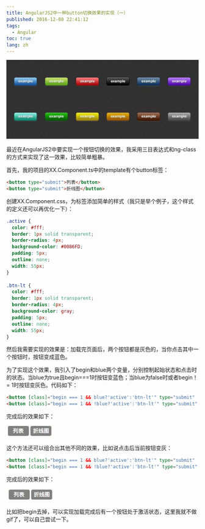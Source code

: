 ```yaml
---
title: AngularJS2中一种button切换效果的实现（一）
published: 2016-12-08 22:41:12
tags: 
  - Angular
toc: true
lang: zh
---
```


![201612084134528591.jpg](../_images/AngularJS2中一种button切换效果的实现（一）/201612084134528591.jpg)

<!--more-->

最近在AngularJS2中要实现一个按钮切换的效果，我采用三目表达式和ng-class的方式来实现了这一效果，比较简单粗暴。

首先，我的项目的XX.Component.ts中的template有个button标签：

```html
<button type="submit">列表</button>
<button type="submit">折线图</button>
```

创建XX.Component.css，为标签添加简单的样式（我只是举个例子，这个样式的定义还可以再优化一下）：

```css
.active {
  color: #fff;
  border: 1px solid transparent;
  border-radius: 4px;
  background-color: #0086FD;
  padding: 5px;
  outline: none;
  width: 55px;
}

.btn-lt {
  color: #fff;
  border: 1px solid transparent;
  border-radius: 4px;
  background-color: gray;
  padding: 5px;
  outline: none;
  width: 55px;
}
```

然后我需要实现的效果是：加载完页面后，两个按钮都是灰色的，当你点击其中一个按钮时，按钮变成蓝色。

为了实现这个效果，我引入了begin和blue两个变量，分别控制起始状态和点击时的状态。当blue为true且begin===1时按钮变蓝色；当blue为false时或者begin！= 1时按钮变灰色。代码如下：

```html
<button [class]="begin === 1 && blue?'active':'btn-lt'" type="submit"  (click)="blue=true;begin=1">列表</button>
<button [class]="begin === 1 && !blue?'active':'btn-lt'" type="submit"  (click)="blue=false;begin=1">折线图</button>
```

完成后的效果如下：

![20161208707272016-12-08_23-05-30.gif](../_images/AngularJS2中一种button切换效果的实现（一）/20161208707272016-12-08_23-05-30.gif)

这个方法还可以组合出其他不同的效果，比如说点击后当前按钮变灰：

```html
<button [class]="begin === 1 && blue?'active':'btn-lt'" type="submit"  (click)="blue=false;begin=1">列表</button>
<button [class]="begin === 1 && !blue?'active':'btn-lt'" type="submit"  (click)="blue=true;begin=1">折线图</button>
```
完成后的效果如下：

![20161208367222016-12-08_23-14-49.gif](../_images/AngularJS2中一种button切换效果的实现（一）/20161208367222016-12-08_23-14-49.gif)

比如把begin去掉，可以实现加载完成后有一个按钮处于激活状态，这里我就不做gif了，可以自己尝试一下。
